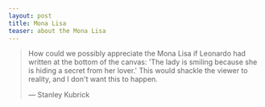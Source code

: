 ```yaml
---
layout: post
title: Mona Lisa
teaser: about the Mona Lisa
---
```


> How could we possibly appreciate the Mona Lisa if Leonardo had written at the bottom of the canvas: 'The lady is smiling because she is hiding a secret from her lover.' This would shackle the viewer to reality, and I don't want this to happen.
>
> — Stanley Kubrick
